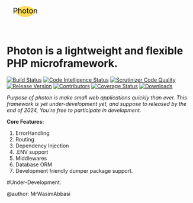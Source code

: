 <svg xmlns="http://www.w3.org/2000/svg" width="100" height="100" viewBox="0 0 100 100">
  <!-- Light beam representing a photon -->
  <path d="M20 50 Q50 20 80 50 Q50 80 20 50 Z" fill="#ffdb58"/>
  <!-- Text "Photon" -->
  <text x="50%" y="50%" dominant-baseline="middle" text-anchor="middle" font-size="20" fill="#000">Photon</text>
</svg>

# Photon is a lightweight and flexible PHP microframework.
 

[![Build Status](https://scrutinizer-ci.com/g/MrWasimAbbasi/photon/badges/build.png?b=main)](https://scrutinizer-ci.com/g/MrWasimAbbasi/photon/build-status/main)
[![Code Intelligence Status](https://scrutinizer-ci.com/g/MrWasimAbbasi/photon/badges/code-intelligence.svg?b=main)](https://scrutinizer-ci.com/code-intelligence)
[![Scrutinizer Code Quality](https://scrutinizer-ci.com/g/MrWasimAbbasi/photon/badges/quality-score.png?b=main)](https://scrutinizer-ci.com/g/MrWasimAbbasi/photon/?branch=main)
[![Release Version](https://img.shields.io/github/v/release/MrWasimAbbasi/photon.svg)](https://github.com/MrWasimAbbasi/photon/releases/)
[![Contributors](https://img.shields.io/github/contributors/MrWasimAbbasi/photon.svg)](https://github.com/MrWasimAbbasi/photon/graphs/contributors)
[![Coverage Status](https://coveralls.io/repos/github/MrWasimAbbasi/photon/badge.svg)](https://coveralls.io/github/MrWasimAbbasi/photon)
[![Downloads](https://img.shields.io/github/downloads/MrWasimAbbasi/photon/total.svg)](https://github.com/MrWasimAbbasi/photon/releases/)

*Purpose of photon is make small web applications quickly than ever. This framework is yet under-development yet, and suppose to released by the end of 2024, You're free to participate in development.*

**Core Features:**




1. ErrorHandling
2. Routing
3. Dependency Injection
4. .ENV support
5. Middlewares
6. Database ORM
7. Development friendly dumper package support.




#Under-Development.










@author: MrWasimAbbasi
